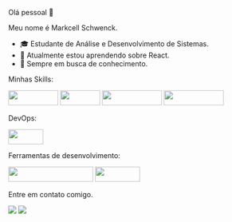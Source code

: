 Olá pessoal 👋

Meu nome é Markcell Schwenck.

- 🎓 Estudante de Análise e Desenvolvimento de Sistemas.
- 🌱 Atualmente estou aprendendo sobre React.
- 🚀 Sempre em busca de conhecimento.



Minhas Skills:

<div>

<img src="https://img.shields.io/badge/HTML5-E34F26?style=for-the-badge&logo=html5&logoColor=white" width="100" height="30" />  
<img src="https://img.shields.io/badge/CSS3-1572B6?style=for-the-badge&logo=css3&logoColor=white" width="80" height="30"  />  
<img src="https://img.shields.io/badge/JavaScript-F7DF1E?style=for-the-badge&logo=javascript&logoColor=black" width="120" height="30"  />  
<img src="https://img.shields.io/badge/TypeScript-007ACC?style=for-the-badge&logo=typescript&logoColor=white" width="120" height="30"  />  
 
  
</div>

DevOps:

<div>

<img src="https://img.shields.io/badge/GIT-E44C30?style=for-the-badge&logo=git&logoColor=white" width="70" height="30" />  
  
</div>

Ferramentas de desenvolvimento:

<div>

<img src="https://img.shields.io/badge/Visual_Studio_Code-0078D4?style=for-the-badge&logo=visual%20studio%20code&logoColor=white" width="170" height="30" />  
<img src="https://img.shields.io/badge/Figma-F24E1E?style=for-the-badge&logo=figma&logoColor=white" width="90" height="30" />
  
</div>
  
Entre em contato comigo.
  
<div>
<a href= "mailto:Mark Schwenck <markcell.1@gmail.com>"><img src="https://img.shields.io/badge/Gmail-D14836?style=for-the-badge&logo=gmail&logoColor=white" target="_blank"></a>
<a href= "https://www.linkedin.com/in/markcellschwenck/"><img src="https://img.shields.io/badge/-LinkedIn-%230077B5?style=for-the-badge&logo=linkedin&logoColor=white" target="_blank"></a>   
</div>
